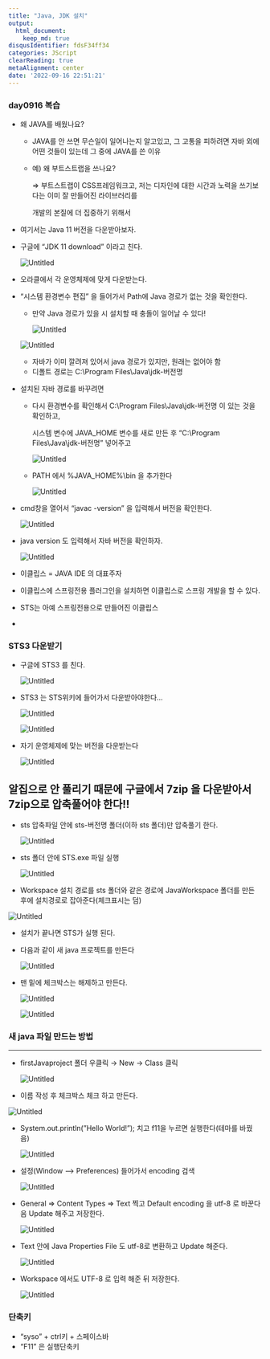```yaml
---
title: "Java, JDK 설치"
output:
  html_document:
    keep_md: true
disqusIdentifier: fdsF34ff34
categories: JScript
clearReading: true
metaAlignment: center
date: '2022-09-16 22:51:21'
---
```


### day0916 복습
<!-- excerpt -->
- 왜 JAVA를 배웠나요?
    - JAVA를 안 쓰면 무슨일이 일어나는지 알고있고, 그 고통을 피하려면 자바 외에 어떤 것들이 있는데 그 중에 JAVA를 쓴 이유
    - 예) 왜 부트스트랩을 쓰나요?
        
        ⇒ 부트스트랩이 CSS프레임워크고, 저는 디자인에 대한 시간과 노력을 쓰기보다는 이미 잘 만들어진 라이브러리를
        
        개발의 본질에 더 집중하기 위해서
        

- 여기서는 Java 11 버전을 다운받아보자.
- 구글에 “JDK 11 download” 이라고 친다.
    
    ![Untitled](/images/day0916/Untitled.png)
    
- 오라클에서 각 운영체제에 맞게 다운받는다.

- “시스템 환경변수 편집” 을 들어가서 Path에 Java 경로가 없는 것을 확인한다.
    - 만약 Java 경로가 있을 시 설치할 때 충돌이 일어날 수 있다!
        
        ![Untitled](/images/day0916/Untitled%201.png)
        
    
    ![Untitled](/images/day0916/Untitled%202.png)
    
    - 자바가 이미 깔려져 있어서 java 경로가 있지만, 원래는 없어야 함
    - 디폴트 경로는 C:\Program Files\Java\jdk-버전명

- 설치된 자바 경로를 바꾸려면
    - 다시 환경변수를 확인해서 C:\Program Files\Java\jdk-버전명  이 있는 것을 확인하고,
        
        시스템 변수에 JAVA_HOME 변수를 새로 만든 후 “C:\Program Files\Java\jdk-버전명” 넣어주고
        
        ![Untitled](/images/day0916/Untitled%203.png)
        
    
    - PATH 에서 %JAVA_HOME%\bin  을 추가한다
        
        ![Untitled](/images/day0916/Untitled%204.png)
        

- cmd창을 열어서 “javac -version” 을 입력해서 버전을 확인한다.
    
    ![Untitled](/images/day0916/Untitled%205.png)
    

- java version 도 입력해서 자바 버전을 확인하자.
    
    ![Untitled](/images/day0916/Untitled%206.png)
    
- 이클립스 = JAVA IDE 의 대표주자
- 이클립스에 스프링전용 플러그인을 설치하면 이클립스로 스프링 개발을 할 수 있다.
- STS는 아예 스프링전용으로 만들어진 이클립스
- 

### STS3 다운받기

- 구글에 STS3 를 친다.
    
    ![Untitled](/images/day0916/Untitled%207.png)
    

- STS3 는 STS위키에 들어가서 다운받아야한다…
    
    ![Untitled](/images/day0916/Untitled%208.png)
    
    ![Untitled](/images/day0916/Untitled%209.png)
    
- 자기 운영체제에 맞는 버전을 다운받는다
    
    ![Untitled](/images/day0916/Untitled%2010.png)
    

## 알집으로 안 풀리기 때문에 구글에서 7zip 을 다운받아서 7zip으로 압축풀어야 한다!!

- sts 압축파일 안에 sts-버전명 폴더(이하 sts 폴더)만 압축풀기 한다.
    
    ![Untitled](/images/day0916/Untitled%2011.png)
    
- sts 폴더 안에 STS.exe 파일 실행
    
    ![Untitled](/images/day0916/Untitled%2012.png)
    

- Workspace 설치 경로를 sts 폴더와 같은 경로에 JavaWorkspace 폴더를 만든 후에 설치경로로 잡아준다(체크표시는 덤)

![Untitled](/images/day0916/Untitled%2013.png)

- 설치가 끝나면 STS가 실행 된다.
- 다음과 같이 새 java 프로젝트를 만든다
    
    ![Untitled](/images/day0916/Untitled%2014.png)
    

- 맨 밑에 체크박스는 해제하고 만든다.
    
    ![Untitled](/images/day0916/Untitled%2015.png)
    
    ![Untitled](/images/day0916/Untitled%2016.png)
    

### 새 java 파일 만드는 방법

---

- firstJavaproject 폴더 우클릭 → New → Class 클릭
    
    ![Untitled](/images/day0916/Untitled%2017.png)
    
- 이름 작성 후 체크박스 체크 하고 만든다.

![Untitled](/images/day0916/Untitled%2018.png)

- System.out.println(”Hello World!”);  치고 f11을 누르면 실행한다(테마를 바꿨음)
    
    ![Untitled](/images/day0916/Untitled%2019.png)
    

- 설정(Window  —> Preferences) 들어가서 encoding 검색
    
    ![Untitled](/images/day0916/Untitled%2020.png)
    

- General ⇒ Content Types ⇒ Text 찍고 Default encoding 을 utf-8 로 바꾼다음 Update 해주고 저장한다.
    
    ![Untitled](/images/day0916/Untitled%2021.png)
    

- Text 안에 Java Properties File 도 utf-8로 변환하고 Update 해준다.
    
    ![Untitled](/images/day0916/Untitled%2022.png)
    

- Workspace 에서도 UTF-8 로 입력 해준 뒤 저장한다.
    
    ![Untitled](/images/day0916/Untitled%2023.png)
    

### 단축키

- “syso” + ctrl키 + 스페이스바
- “F11” 은 실행단축키